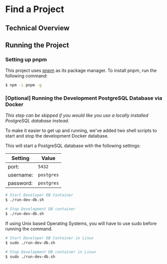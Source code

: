 # Find a Project

## Technical Overview

## Running the Project

### Setting up pnpm

This project uses [pnpm](https://pnpm.io) as its package manager. To install pnpm, run the following command:

```bash
$ npm -i pnpm -g
```

### [Optional] Running the Development PostgreSQL Database via Docker

_This step can be skipped if you would like you use a locally installed PostgreSQL database instead._

To make it easier to get up and running, we've added two shell scripts to start and stop the development Docker database.

This will start a PostgreSQL database with the following settings:

| Setting   | Value      |
| --------- | ---------- |
| port:     | `5432`     |
| username: | `postgres` |
| password: | `postgres` |

```bash
# Start Developer DB Container
$ ./run-dev-db.sh

# Stop Development DB container
$ ./run-dev-db.sh
```

If using Unix based Operating Systems, you will have to use sudo before running the command.

```bash
# Start Developer DB Container in Linux
$ sudo ./run-dev-db.sh

# Stop Development DB container in Linux
$ sudo ./run-dev-db.sh
```
